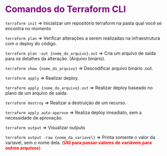 # <span style="color: purple; font-weight:bold"> Comandos do Terraform CLI </span>

`terraform init` => Inicializar um repositório terraform na pasta qual você se encontra no momento

`terraform plan` => Verificar alterações a serem realizadas na infraestrutura com o deploy do código.

`terraform plan -out {nome_do_arquivo}.out` => Cria um arquivo de saída para os detalhes da alteração. (Arquivo binário).

`terraform show {nome_do_arquivo}` => Descodificar arquivo binário .out.

`terraform apply` => Realizar deploy.

`terraform apply {nome_do_arquivo}.out` => Realizar deploy baseado no plano de um arquivo de saída.

`terraform destroy` => Realizar a destruição de um recurso.

`terraform apply auto-approve` => Realiza deploy imeadiato, sem a necessidade de aprovação.

`terraform output` => Visualizar outputs

`terraform output -raw {nome_da_variavel}` => Printa somente o valor da variavel, sem o nome dela. (<span style="color: red; font-weight:bold">Útil para passar valores de variáveis para outros arquivos</span>)